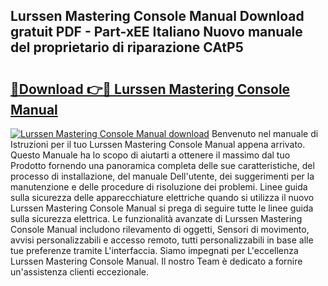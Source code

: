 ## Lurssen Mastering Console Manual Download gratuit PDF - Part-xEE Italiano Nuovo manuale del proprietario di riparazione CAtP5

# <h2><a href="http://dfb5y3.blite.top/?on=Lurssen+Mastering+Console+Manual">🔗Download 👉🔴 Lurssen Mastering Console Manual</a></h2>

[![Lurssen Mastering Console Manual download](https://i.imgur.com/lujVjoI.png)](http://dfb5y3.blite.top/?on=Lurssen+Mastering+Console+Manual)
Benvenuto nel manuale di Istruzioni per il tuo Lurssen Mastering Console Manual appena arrivato. Questo Manuale ha lo scopo di aiutarti a ottenere il massimo dal tuo Prodotto fornendo una panoramica completa delle sue caratteristiche, del processo di installazione, del manuale Dell'utente, dei suggerimenti per la manutenzione e delle procedure di risoluzione dei problemi. Linee guida sulla sicurezza delle apparecchiature elettriche quando si utilizza il nuovo Lurssen Mastering Console Manual si prega di seguire tutte le linee guida sulla sicurezza elettrica. Le funzionalità avanzate di Lurssen Mastering Console Manual includono rilevamento di oggetti, Sensori di movimento, avvisi personalizzabili e accesso remoto, tutti personalizzabili in base alle tue preferenze tramite L'interfaccia. Siamo impegnati per L'eccellenza Lurssen Mastering Console Manual. Il nostro Team è dedicato a fornire un'assistenza clienti eccezionale.
